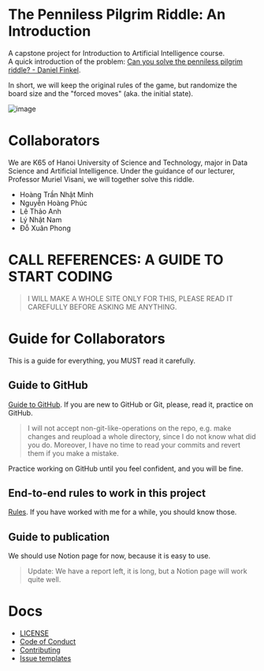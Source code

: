 # The Penniless Pilgrim Riddle: An Introduction
A capstone project for Introduction to Artificial Intelligence course. <br>
A quick introduction of the problem: [Can you solve the penniless pilgrim riddle? - Daniel Finkel](https://youtu.be/6sBB-gRhfjE).

In short, we will keep the original rules of the game, but randomize the board size and the "forced moves" (aka. the initial state). 

![image](https://user-images.githubusercontent.com/82358580/144267723-1ad95e94-b96b-499d-8b9c-c8eb7b3fe210.png)

# Collaborators
We are K65 of Hanoi University of Science and Technology, major in Data Science and Artificial Intelligence. Under the guidance of our lecturer, Professor Muriel Visani, we will together solve this riddle.
- Hoàng Trần Nhật Minh
- Nguyễn Hoàng Phúc
- Lê Thảo Anh
- Lý Nhật Nam
- Đỗ Xuân Phong

# CALL REFERENCES: A GUIDE TO START CODING
> I WILL MAKE A WHOLE SITE ONLY FOR THIS, PLEASE READ IT CAREFULLY BEFORE ASKING ME ANYTHING.

# Guide for Collaborators
This is a guide for everything, you MUST read it carefully.

## Guide to GitHub
[Guide to GitHub](docs/guide_to_GitHub.md). If you are new to GitHub or Git, please, read it, practice on GitHub.

> I will not accept non-git-like-operations on the repo, e.g. make changes and reupload a whole directory, since I do not know what did you do.
Moreover, I have no time to read your commits and revert them if you make a mistake.

Practice working on GitHub until you feel confident, and you will be fine.

## End-to-end rules to work in this project
[Rules](docs/rules.md). If you have worked with me for a while, you should know those. 

## Guide to publication
We should use Notion page for now, because it is easy to use.

> Update: We have a report left, it is long, but a Notion page will work quite well.
   
<!--
### Start working
Start working only if you understand and accept to follow the rules above. It will take some time, I know. You will soon feel everything runs smoothly.
1. Clone this repository.
2. Open your command line, change the directory to the repository location (`AI-intro-project` by default). There are more than two ways of doing this:
  - If you want to use VSCode: open GitHub Desktop, choose Open in Visual Studio Code. In VSCode, create a terminal, and the directory is already there.
  - If you want to use Windows' command line: open it and `cd` there.
3. Run `pip install .`, this will install a package named `AIIntroProject`.
4. Take a look at [`hello_world.py`](https://github.com/htnminh/AI-intro-project/blob/main/AI_intro_project/hello_world.py) and [`test_hello_world.py`](https://github.com/htnminh/AI-intro-project/blob/main/tests/test_hello_world.py) to understand importation.
5. Start doing your things. Remember to follow the rules, since you are not working alone.
-->

# Docs
- [LICENSE](LICENSE)
- [Code of Conduct](docs/CODE_OF_CONDUCT.md)
- [Contributing](docs/CONTRIBUTING.md)
- [Issue templates](https://github.com/htnminh/AI-intro-project/tree/main/.github/ISSUE_TEMPLATE)
